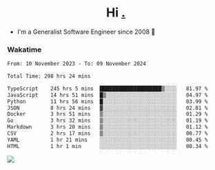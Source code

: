 <h1 align="center">Hi <a href="https://www.hackerrank.com/erasmosaraujo">.</a></h1>
 
- I'm a Generalist Software Engineer  since 2008 🚀
<!--  
<p align="left">
  <a href="https://github.com/erasmosoares/github-readme-stats">
    <img
      align="center"
      src="https://github-readme-stats.vercel.app/api/top-langs/?username=erasmosoares&theme=radical&layout=compact"
    />
  </a>
  <a href="https://github.com/erasmosoares/github-readme-stats">
    [![Harlok's WakaTime stats](https://github-readme-stats.vercel.app/api/wakatime?username=ffflabs)](https://github.com/anuraghazra/github-readme-stats)
  </a>
</p>

<!--
 ### Repo 
 
<p align="left">
 <a href="https://github.com/erasmosoares/github-readme-stats">
    <img
      align="center"
      height="165"
      src="https://github-readme-stats.vercel.app/api/pin?username=erasmosoares&repo=sample-node&title_color=fff&icon_color=f9f9f9&text_color=9f9f9f&bg_color=151515"
    />
  </a>
  <a href="https://github.com/erasmosoares/github-readme-stats">
    <img
      align="center"
      height="165"
      src="https://github-readme-stats.vercel.app/api/pin?username=erasmosoares&repo=sample-node&title_color=fff&icon_color=f9f9f9&text_color=9f9f9f&bg_color=151515"
    />
  </a>
</p>
-->

 ### Wakatime 

<!--START_SECTION:waka-->

```txt
From: 10 November 2023 - To: 09 November 2024

Total Time: 298 hrs 24 mins

TypeScript    245 hrs 5 mins  ████████████████████▒░░░░   81.97 %
JavaScript    14 hrs 51 mins  █▒░░░░░░░░░░░░░░░░░░░░░░░   04.97 %
Python        11 hrs 56 mins  █░░░░░░░░░░░░░░░░░░░░░░░░   03.99 %
JSON          8 hrs 24 mins   ▓░░░░░░░░░░░░░░░░░░░░░░░░   02.81 %
Docker        3 hrs 51 mins   ▒░░░░░░░░░░░░░░░░░░░░░░░░   01.29 %
Go            3 hrs 32 mins   ▒░░░░░░░░░░░░░░░░░░░░░░░░   01.19 %
Markdown      3 hrs 20 mins   ▒░░░░░░░░░░░░░░░░░░░░░░░░   01.12 %
CSV           2 hrs 17 mins   ▒░░░░░░░░░░░░░░░░░░░░░░░░   00.77 %
YAML          1 hr 21 mins    ░░░░░░░░░░░░░░░░░░░░░░░░░   00.45 %
HTML          1 hr 1 min      ░░░░░░░░░░░░░░░░░░░░░░░░░   00.34 %
```

<!--END_SECTION:waka-->

![](https://komarev.com/ghpvc/?username=erasmosoares&color=brightgreen)
